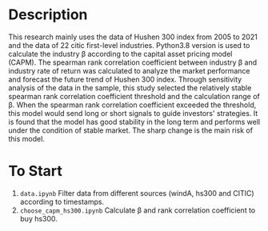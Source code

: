 # Description
This research mainly uses the data of Hushen 300 index from 2005 to 2021 and the data of 22 citic first-level industries. Python3.8 version is used to calculate the industry β according to the capital asset pricing model (CAPM). The spearman rank correlation coefficient between industry β and industry rate of return was calculated to analyze the market performance and forecast the future trend of Hushen 300 index. Through sensitivity analysis of the data in the sample, this study selected the relatively stable spearman rank correlation coefficient threshold and the calculation range of β. When the spearman rank correlation coefficient exceeded the threshold, this model would send long or short signals to guide investors' strategies. It is found that the model has good stability in the long term and performs well under the condition of stable market. The sharp change is the main risk of this model.

# To Start
1. ```data.ipynb``` Filter data from different sources (windA, hs300 and CITIC) according to timestamps.
2. ```choose_capm_hs300.ipynb``` Calculate β and rank correlation coefficient to buy hs300.
